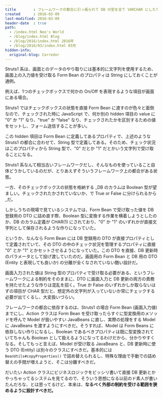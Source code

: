 ```yaml
---
title        : フレームワークの都合に引っ張られて DB の型を全て VARCHAR にしたりしない
created      : 2016-03-09
last-modified: 2016-03-09
header-date  : true
path:
  - /index.html Neo's World
  - /blog/index.html Blog
  - /blog/2016/index.html 2016年
  - /blog/2016/03/index.html 03月
hidden-info:
  original-blog: Corredor
---
```


Struts1 系は、画面とのデータのやり取りには基本的に文字列を使用するため、画面上の入力値を受け取る Form Bean のプロパティは String にしておくことが通例。

例えば、1つのチェックボックスで何かの On/Off を表現するような項目が画面にある場合。

Struts1 ではチェックボックスの状態を直接 Form Bean に渡すのが色々と面倒なので、チェックされた時に JavaScript で、何か別の hidden 項目の value に "0" か "1" なり、"true" か "false" なり、チェックされたかを区別するための値をセットし、フォーム送信することが多い。

この hidden 項目は Form Bean に定義してあるプロパティで、上述のような Struts1 の都合に合わせて、String 型で定義してある。そのため、チェック状況はこのプロパティから String 型で、"0" だとか "1" だとかいう文字列で受け取ることになる。

Struts1 系なんて相当古いフレームワークだし、そんなものを使っていること自体どうかしているのだが、とりあえずそういうフレームワーク上の都合がある状態。

一方、そのチェックボックスの状態を格納する _DB のカラムは Boolean 型が望ましい。チェックされたかされていないか、で True or False に分けられるから_だ。

しかしうちの現場で見ているシステムでは、Form Bean で受け取った値を DB 登録用の DTO に詰め直す際、Boolean 型に変換する作業を横着しようとしたのか、DB のカラム定義が CHAR(1) にされており、"0" か "1" のいずれかが直接文字列として保存されるような作りになっていた。

というか、なんなら Form Bean には DB 登録用の DTO が直接プロパティとして定義されていて、その DTO の中のチェック状況を管理するプロパティに直接 "0" とか "1" とかセットさせるようになっていた。この DTO を直接、DB 更新時のパラメータとして投げ渡していたのだ。画面用の Form Bean と DB 用の DTO (Entity と表現しても良いか) の分離が全くなされていない酷い設計だ。

画面入力された値は String 型のプロパティで受け取る必要がある、というフレームワークによる制約をそのままに、DTO に画面入力と DB 更新の両方の責務を持たせたような作りは混乱を招く。True か False のいずれかしか取らないはずの項目が CHAR 型だと、想定外の文字列が入っていないか常にチェックする必要が出てくるし、大変扱いづらい。

フレームワークの都合に依存するのは、Struts1 の場合 Form Bean (画面入力値) までにし、Action クラスは Form Bean を受け取ったらすぐに型変換用のメソッドを呼んで Model が扱いやすい JavaBeans に直し、実際の処理をする Model に JavaBeans を渡すようにすべきだ。そうすれば、Model は Form Beans に依存しない作りになるし、Boolean であるべきプロパティは既に型変換されていてちゃんも Boolean として扱えるようになってるわけだから、分かりやすくなる。そしてもっと言えば、Model が受け取る JavaBeans と、DB 更新時に使う DTO (Entity) は別々のクラスにすべきだ。基本的には `BeanUtils#copyProperties()` で詰め替えられるし、特殊な理由で手動での詰め替えの手間が増えようと、そこは分離すべきだ。

だいたい Action クラスにビジネスロジックをビッシリ書いて直接 DB 更新とかやっちゃってるシステムを見てるので、そういう思想になる以前のド素人が書いたんだろな、とは思ってるけど、本来は、__なるべく外部の制約を受ける範囲を狭めるように設計すべきだ。__
